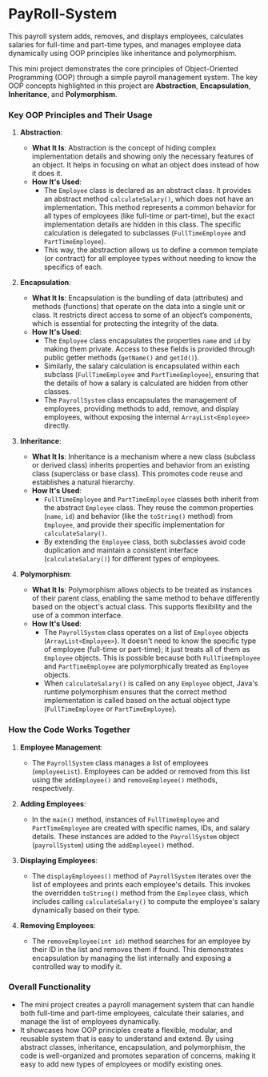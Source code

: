 # PayRoll-System
This payroll system adds, removes, and displays employees, calculates salaries for full-time and part-time types, and manages employee data dynamically using OOP principles like inheritance and polymorphism.

This mini project demonstrates the core principles of Object-Oriented Programming (OOP) through a simple payroll management system. The key OOP concepts highlighted in this project are **Abstraction**, **Encapsulation**, **Inheritance**, and **Polymorphism**.

### Key OOP Principles and Their Usage

1. **Abstraction**:
   - **What It Is**: Abstraction is the concept of hiding complex implementation details and showing only the necessary features of an object. It helps in focusing on what an object does instead of how it does it.
   - **How It's Used**: 
     - The `Employee` class is declared as an abstract class. It provides an abstract method `calculateSalary()`, which does not have an implementation. This method represents a common behavior for all types of employees (like full-time or part-time), but the exact implementation details are hidden in this class. The specific calculation is delegated to subclasses (`FullTimeEmployee` and `PartTimeEmployee`).
     - This way, the abstraction allows us to define a common template (or contract) for all employee types without needing to know the specifics of each.

2. **Encapsulation**:
   - **What It Is**: Encapsulation is the bundling of data (attributes) and methods (functions) that operate on the data into a single unit or class. It restricts direct access to some of an object’s components, which is essential for protecting the integrity of the data.
   - **How It's Used**:
     - The `Employee` class encapsulates the properties `name` and `id` by making them private. Access to these fields is provided through public getter methods (`getName()` and `getId()`). 
     - Similarly, the salary calculation is encapsulated within each subclass (`FullTimeEmployee` and `PartTimeEmployee`), ensuring that the details of how a salary is calculated are hidden from other classes.
     - The `PayrollSystem` class encapsulates the management of employees, providing methods to add, remove, and display employees, without exposing the internal `ArrayList<Employee>` directly.

3. **Inheritance**:
   - **What It Is**: Inheritance is a mechanism where a new class (subclass or derived class) inherits properties and behavior from an existing class (superclass or base class). This promotes code reuse and establishes a natural hierarchy.
   - **How It's Used**:
     - `FullTimeEmployee` and `PartTimeEmployee` classes both inherit from the abstract `Employee` class. They reuse the common properties (`name`, `id`) and behavior (like the `toString()` method) from `Employee`, and provide their specific implementation for `calculateSalary()`.
     - By extending the `Employee` class, both subclasses avoid code duplication and maintain a consistent interface (`calculateSalary()`) for different types of employees.

4. **Polymorphism**:
   - **What It Is**: Polymorphism allows objects to be treated as instances of their parent class, enabling the same method to behave differently based on the object's actual class. This supports flexibility and the use of a common interface.
   - **How It's Used**:
     - The `PayrollSystem` class operates on a list of `Employee` objects (`ArrayList<Employee>`). It doesn't need to know the specific type of employee (full-time or part-time); it just treats all of them as `Employee` objects. This is possible because both `FullTimeEmployee` and `PartTimeEmployee` are polymorphically treated as `Employee` objects.
     - When `calculateSalary()` is called on any `Employee` object, Java's runtime polymorphism ensures that the correct method implementation is called based on the actual object type (`FullTimeEmployee` or `PartTimeEmployee`).

### How the Code Works Together

1. **Employee Management**:
   - The `PayrollSystem` class manages a list of employees (`employeeList`). Employees can be added or removed from this list using the `addEmployee()` and `removeEmployee()` methods, respectively. 

2. **Adding Employees**:
   - In the `main()` method, instances of `FullTimeEmployee` and `PartTimeEmployee` are created with specific names, IDs, and salary details. These instances are added to the `PayrollSystem` object (`payrollSystem`) using the `addEmployee()` method.

3. **Displaying Employees**:
   - The `displayEmployees()` method of `PayrollSystem` iterates over the list of employees and prints each employee's details. This invokes the overridden `toString()` method from the `Employee` class, which includes calling `calculateSalary()` to compute the employee's salary dynamically based on their type.

4. **Removing Employees**:
   - The `removeEmployee(int id)` method searches for an employee by their ID in the list and removes them if found. This demonstrates encapsulation by managing the list internally and exposing a controlled way to modify it.

### Overall Functionality

- The mini project creates a payroll management system that can handle both full-time and part-time employees, calculate their salaries, and manage the list of employees dynamically. 
- It showcases how OOP principles create a flexible, modular, and reusable system that is easy to understand and extend. By using abstract classes, inheritance, encapsulation, and polymorphism, the code is well-organized and promotes separation of concerns, making it easy to add new types of employees or modify existing ones.
